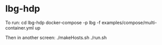 # lbg-hdp

To run:
cd lbg-hdp
docker-compose -p lbg -f examples/compose/multi-container.yml up

Then in another screen:
./makeHosts.sh
./run.sh


